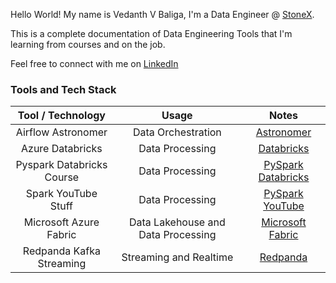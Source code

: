 Hello World! My name is Vedanth V Baliga, I'm a Data Engineer @ [StoneX](https://www.stonex.com/). 

This is a complete documentation of Data Engineering Tools that I'm learning from courses and on the job. 

Feel free to connect with me on [LinkedIn](https://www.linkedin.com/in/vedanthbaliga/)

### Tools and Tech Stack

| **Tool / Technology** | **Usage** | **Notes** |
| :---:   | :---: | :---: |
| Airflow Astronomer | Data Orchestration | [Astronomer](https://vedanthv.github.io/data-engg-docs/astronomer/)|
| Azure Databricks | Data Processing | [Databricks](https://vedanthv.github.io/data-engg-docs/databricks/)|
| Pyspark Databricks Course | Data Processing | [PySpark Databricks](https://vedanthv.github.io/data-engg-docs/Spark_Databricks_Course/)|
| Spark YouTube Stuff | Data Processing | [PySpark YouTube]([https://github.com/vedanthv/data-engg-docs/blob/main/docs/Spark_YT](https://vedanthv.github.io/data-engg-docs/Spark_YT/))|
| Microsoft Azure Fabric|Data Lakehouse and Data Processing| [Microsoft Fabric](https://vedanthv.github.io/data-engg-docs/MSFabric/)|
| Redpanda Kafka Streaming|Streaming and Realtime| [Redpanda](https://vedanthv.github.io/data-engg-docs/MSFabric/)|
